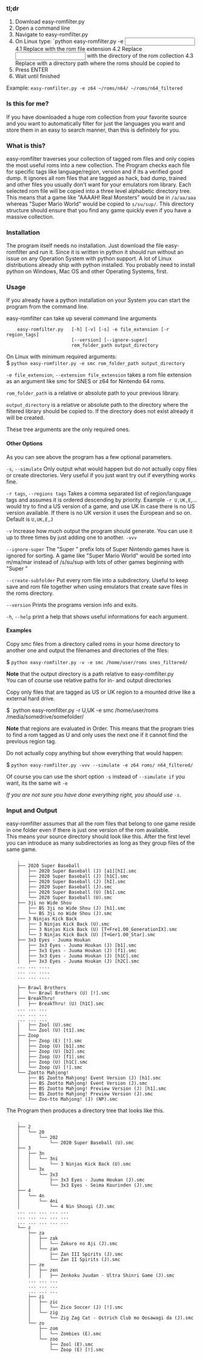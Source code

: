 ### tl;dr

1. Download easy-romfilter.py
2. Open a command line
3. Navigate to easy-romfilter.py
4. On Linux type: `python easy-romfilter.py -e <ext> <input> <outuput>
	4.1 Replace <ext> with the rom file extension
	4.2 Replace <input> with the directory of the rom collection
	4.3 Replace <output> with a directory path where the roms should be copied to
5. Press ENTER
6. Wait until finished

Example:
`easy-romfilter.py -e z64 ~/roms/n64/ ~/roms/n64_filtered`

### Is this for me?

If you have downloaded a huge rom collection from your favorite source and you want to automatically filter for just the languages you want and store them in an easy to search manner, than this is definitely for you.

### What is this?

easy-romfilter traverses your collection of tagged rom files and only copies the most useful roms into a new collection.
The Program checks each file for specific tags like language/region, version and if its a verified good dump. It ignores all rom files that are tagged as hack, bad dump, trained and other files you usually don't want for your emulators rom library. Each selected rom file will be copied into a three level alphabetic directory tree. This means that a game like "AAAAH! Real Monsters" would be in `/a/aa/aaa` whereas "Super Mario World" would be copied to `s/su/sup/`. This directory structure should ensure that you find any game quickly even if you have a massive collection.  

### Installation

The program itself needs no installation. Just download the file easy-romfilter and run it. Since it is written in python it should run without an issue on any Operation System with python support. A lot of Linux distributions already ship with python installed. You probably need to install python on Windows, Mac OS and other Operating Systems, first.  

### Usage

If you already have a python installation on your System you can start the program from the command line.  

easy-romfilter can take up several command line arguments  
		
		easy-romfilter.py	[-h] [-v] [-s] -e file_extension [-r region_tags]
        					[--version] [--ignore-super]
                         	rom_folder_path output_directory  

On Linux with minimum required arguments:  
$ `python easy-romfilter.py -e smc rom_folder_path output_directory`  

`-e file_extension`, `--extension file_extension` takes a rom file extension as an argument like smc for SNES or z64 for Nintendo 64 roms.  

`rom_folder_path` is a relative or absolute path to your previous library.  

`output_directory` is a relative or absolute path to the directory where the filtered library should be copied to. If the directory does not exist already it will be created.  

These tree arguments are the only required ones.  

#### Other Options

As you can see above the program has a few optional parameters.  

`-s`, `--simulate`		Only output what would happen but do not actually copy files or create directories. Very useful if you just want try out if everything works fine.  

`-r tags`, `--regions tags` Takes a comma separated list of region/language tags and assumes it is ordered descending by priority. Example `-r U,UK,E`,... would try to find a US version of a game, and use UK in case there is no US version available. If there is no UK version it uses the European and so on. Default is `U,UK,E,J`  

`-v`					Increase how much output the program should generate. You can use it up to three times by just adding one to another. `-vvv`  

`--ignore-super`		The "Super " prefix lots of Super Nintendo games have is ignored for sorting. A game like "Super Mario World" would be sorted into m/ma/mar instead of /s/su/sup with lots of other games beginning with "Super "

`--create-subfolder`	Put every rom file into a subdirectory. Useful to keep save and rom file together when using emulators that create save files in the roms directory.

`--version`				Prints the programs version info and exits.  

`-h`, `--help`			print a help that shows useful informations for each argument.  

#### Examples

Copy smc files from a directory called roms in your home directory to another one and output the filenames and directories of the files:  

$ `python easy-romfilter.py -v -e smc /home/user/roms snes_filtered/`  

**Note** that the output directory is a path relative to easy-romfilter.py  
You can of course use relative paths for in- and output directories  


Copy only files that are tagged as US or UK region to a mounted drive like a external hard drive.  

$ `python easy-romfilter.py -r U,UK -e smc /home/user/roms /media/somedrive/somefolder/  

**Note** that regions are evaluated in Order. This means that the program tries to find a rom tagged as U and only uses the next one if it cannot find the previous region tag.  


Do not actually copy anything but show everything that would happen:  

$ `python easy-romfilter.py -vvv --simulate -e z64 roms/ n64_filtered/`  

Of course you can use the short option `-s` instead of `--simulate if` you want, its the same wit `-e`  


*If you are not sure you have done everything right, you should use `-s`.*  

### Input and Output

easy-romfilter assumes that all the rom files that belong to one game reside in one folder even if there is just one version of the rom available.  
This means your source directory should look like this. After the first level you can introduce as many subdirectories as long as they group files of the same game.  

		.
		├── 2020 Super Baseball
		│   ├── 2020 Super Baseball (J) [a1][hI].smc
		│   ├── 2020 Super Baseball (J) [h1C].smc
		│   ├── 2020 Super Baseball (J) [hI].smc
		│   ├── 2020 Super Baseball (J).smc
		│   ├── 2020 Super Baseball (U) [b1].smc
		│   └── 2020 Super Baseball (U).smc
		├── 3ji no Wide Shou
		│   ├── BS 3ji no Wide Shou (J) [h1].smc
		│   └── BS 3ji no Wide Shou (J).smc
		├── 3 Ninjas Kick Back
		│   ├── 3 Ninjas Kick Back (U).smc
		│   ├── 3 Ninjas Kick Back (U) [T+Fre1.00_GenerationIX].smc
		│   └── 3 Ninjas Kick Back (U) [T+Ger1.00_Star].smc
		├── 3x3 Eyes - Juuma Houkan
		│   ├── 3x3 Eyes - Juuma Houkan (J) [b1].smc
		│   ├── 3x3 Eyes - Juuma Houkan (J) [f1].smc
		│   ├── 3x3 Eyes - Juuma Houkan (J) [h1C].smc
		│   ├── 3x3 Eyes - Juuma Houkan (J) [h2C].smc
		...	...	....
		...	...	....
		...	...	....

		├── Brawl Brothers 
		│   └── Brawl Brothers (U) [!].smc
		├── BreakThru!
		│   ├── BreakThru! (U) [h1C].smc
		... ... ...
		... ... ...
		... ... ...
		│   ├── Zool (U).smc
		│   └── Zool (U) [t1].smc
		├── Zoop
		│   ├── Zoop (E) [!].smc
		│   ├── Zoop (U) [b1].smc
		│   ├── Zoop (U) [b2].smc
		│   ├── Zoop (U) [f1].smc
		│   ├── Zoop (U) [h1C].smc
		│   └── Zoop (U) [!].smc
		└── Zootto Mahjong!
		    ├── BS Zootto Mahjong! Event Version (J) [h1].smc
		    ├── BS Zootto Mahjong! Event Version (J).smc
		    ├── BS Zootto Mahjong! Preview Version (J) [h1].smc
		    ├── BS Zootto Mahjong! Preview Version (J).smc
		    └── Zoo-tto Mahjong! (J) (NP).smc

The Program then produces a directory tree that looks like this.  

		.
		├── 2
		│   └── 20
		│       └── 202
		│           └── 2020 Super Baseball (U).smc
		├── 3
		│   ├── 3n
		│   │   └── 3ni
		│   │       └── 3 Ninjas Kick Back (U).smc
		│   └── 3x
		│       └── 3x3
		│           ├── 3x3 Eyes - Juuma Houkan (J).smc
		│           └── 3x3 Eyes - Seima Kourinden (J).smc
		├── 4
		│   └── 4n
		│       └── 4ni
		│           └── 4 Nin Shougi (J).smc
		... ... ... ... ...
		... ... ... ... ...
		... ... ... ... ...
		└── z
		    ├── za
		    │   ├── zak
		    │   │   └── Zakuro no Aji (J).smc
		    │   └── zan
		    │       ├── Zan III Spirits (J).smc
		    │       └── Zan II Spirits (J).smc
		    ├── ze
		    │   ├── zen
		    │   │   ├── Zenkoku Juudan - Ultra Shinri Game (J).smc
			... ... ...
			... ... ...
			... ... ...
		    ├── zi
		    │   ├── zic
		    │   │   └── Zico Soccer (J) [!].smc
		    │   └── zig
		    │       └── Zig Zag Cat - Ostrich Club mo Oosawagi da (J).smc
		    └── zo
		        ├── zom
		        │   └── Zombies (E).smc
		        └── zoo
		            ├── Zool (E).smc
		            └── Zoop (E) [!].smc

